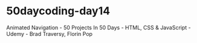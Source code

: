 # 50daycoding-day14
Animated Navigation - 50 Projects In 50 Days - HTML, CSS &amp; JavaScript - Udemy - Brad Traversy, Florin Pop
